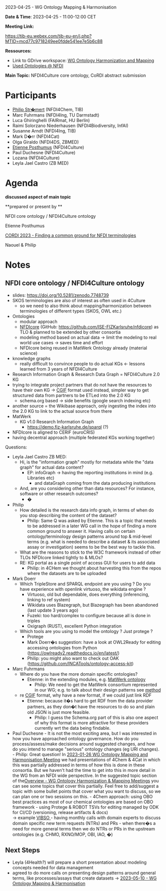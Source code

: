 <a id="_5l7hdhn1spdj"></a>2023\-04\-25 \- WG Ontology Mapping & Harmonisation

**Date & Time**: 2023\-04\-25 \- 11:00\-12:00 CET

**Meeting Link:**

[https://tib\-eu\.webex\.com/tib\-eu\-en/j\.php?MTID=mcd77c9718249ee0fdde541ee7e5b6c88](https://tib-eu.webex.com/tib-eu-en/j.php?MTID=mcd77c9718249ee0fdde541ee7e5b6c88)

**Ressources:**

- Link to GDrive workspace:
  [WG Ontology Harmonization and Mapping](https://drive.google.com/drive/folders/1hLgFgzp0cS_Pi8hpI9zOD7DcY3SUXRNH)
- [Used Ontologies @ NFDI](https://docs.google.com/spreadsheets/d/1UAfDKo2gKiaFldEeitMUcO8Gl1Fjyb_r_bp1V4JW0Es/edit#gid=0)

**Main Topic:** NFDI4Culture core ontology, CoRDI abstract submission

# <a id="_4in35gwl6myp"></a>Participants

- [Philip Str�mert](mailto:philip.stroemert@tib.eu) \(NFDI4Chem, TIB\)
- Marc Fuhrmans \(NFDI4Ing, TU Darmstadt\)
- Luca Ghiringhelli \(FAIRmat, HU Berlin\)
- Raimi Solorzano Niederhausen \(NFDI4Biodiversity, InfAI\)
- Susanne Arndt \(NFDI4Ing, TIB\)
- Mark D�rr \(NFDI4Cat\)
- Olga Giraldo \(NFDI4DS, ZBMED\)
- [Etienne Posthumus](https://epoz.org/) \(NFDI4Culture\)
- Paul Duchesne \(NFDI4Culture\)
- Lozana \(NFDI4Culture\)
- Leyla Jael Castro \(ZB MED\)

# <a id="_3cakx2qk2ogo"></a>Agenda

**discussed aspect of main topic**

**prepared or present by **

NFDI core ontology / NFDI4Culture ontology

Etienne Posthumus

[CORDI 2023 \- Finding a common ground for NFDI terminologies](https://docs.google.com/document/d/1Y8BiM8czU9RMfFQY6v5HKXMNI9IKmQaFsA3FdXTW_5k/edit)

Naouel & Philip

# <a id="_71znd1hi3viy"></a>Notes

## <a id="_xqt0zoy2a1p7"></a>NFDI core ontology / NFDI4Culture ontology

- slides:
  [https://doi\.org/10\.5281/zenodo\.7748739](https://doi.org/10.5281/zenodo.7748739)
- SKOS terminologies are also of interest as often used in 4Culture
  - so we need to also think about mapping/harmonization between terminologies
    of different types \(SKOS, OWL etc\.\)
- Ontologies
  - modular approach
  - [NFDIcore](https://nfdi.fiz-karlsruhe.de/ontology) \(GitHub:
    [https://github\.com/ISE\-FIZKarlsruhe/nfdicore](https://github.com/ISE-FIZKarlsruhe/nfdicore)\)
    as TLO & planned to be extended by other consortia
  - modeling method based on actual data \-> limit the modeling to real world
    use cases \-> saves time and effort
  - NFDIcore being reused in MatWerk Ontology already \(material science\)
- knowledge graphs
  - really difficult to convince people to do actual KGs <\- lessons learned
    from 3 years of NFDI4Culture
- Research Information Graph & Research Data Graph = NFDI4Culture 2\.0 KG
- trying to integrate project partners that do not have the resources to have
  their own KG \-> [CGIF](https://docs.nfdi4culture.de/ta5-cgif-specification)
  format used instead, simpler way to get structured data from partners to be
  ETLed into the 2\.0 KG
  - schema\.org based \-> side benefits \(google search indexing etc\)
- another source = the Wikibase approach, only ingesting the index into the 2\.0
  KG to link to the actual source from there
- MatWerk
  - KG v1\.0 Research Information Graph
    - [https://demo\.fiz\-karlsruhe\.de/sparql](https://demo.fiz-karlsruhe.de/sparql)
      \(?\)
- NFDIcore is aligned to CERIF \(euroCRIS\)
- having decentral approach \(multiple federated KGs working together\)

Questions:

- Leyla Jael Castro ZB MED:
  - Hi, is the "information graph" mostly for metadata while the "data graph"
    for actual data content?
    - EP: infoGraph \-> having the reporting institutions in mind \(e\.g\.
      Libraries etc\)
      - and dataGraph coming from the data producing institutions
  - And, are you considering other than data resources? For instance, software
    or other research outcomes?
    - �
- Philip
  - How detailed is the research data info graph, in terms of when do you stop
    describing the content of the dataset?
    - Philip: Same Q was asked by Etienne\. This is a topic that needs to be
      addressed in a later WG call in the hope of finding a more common ground
      to answer it\. Having calls on certain ontology/terminology design
      patterns around top & mid\-level terms \(e\.g\. what is needed to describe
      a dataset & its associated assay or investigation\) seems to be the best
      way to tackle this\.
  - What are the reasons to stick to the W3C framework instead of other TLOs
    NFDIcore linked tightly to & MLOs?
  - RE: KG portal as a single point of access GUI for users to add data
    - Philip: in 4CHem we thought about harvesting this from the repos where the
      datasets are to be uploaded
- Mark Doerr
  - Which TripleStore and SPARQL endpoint are you using ? Do you have experience
    with openlink virtuoso, the wikidata engine ?
    - Virtuoso, old but dependable, does everything \(inferencing, linking to
      ref system\)
    - Wikidata uses Blazegraph, but Blazegraph has been abandoned \(last update
      3 years ago\)
    - Fuzeki: too hard/complex to configure because all is done in triples
    - Oxigraph \(RUST\), excellent Python integration
  - Which tools are you using to model the ontology ? Just protege ?
    - Protege
    - Mark Doerr�s suggestion: have a look at OWL2Ready for editing accessing
      ontologies from Python
      \([https://owlready2\.readthedocs\.io/en/latest/](https://owlready2.readthedocs.io/en/latest/)\)
    - Philip: you might also want to check out OAK
      \([https://github\.com/INCATools/ontology\-access\-kit](https://github.com/INCATools/ontology-access-kit)\)
- Marc Fuhrmans
  - Where do you have the more domain specific ontologies?
    - Etienne: in the extending modules, e\.g\.
      [MatWerk ontology](https://git.rwth-aachen.de/nfdi-matwerk/ta-oms/mwo)
      - Philip: We need to get the MatWerk consortium represented in our WG;
        e\.g\. to talk about their design patterns see
        [method](https://nfdi-matwerk.pages.rwth-aachen.de/ta-oms/mwo/doc/index.html#Method)
  - re [CGIF](https://docs.nfdi4culture.de/ta5-cgif-specification) format, why
    have a new format, if we could just link RDF
    - Etienne: because it�s hard to get RDF from the data provider partners, as
      they don�t have the resources to do so and plain old JSON is just more
      feasible\.
      - Philip: I guess the Schema\.org part of this is also one aspect of why
        this format is more attractive for these providers currently wrt the
        data being findable\.
- Paul Duchesne - It is not the most exciting area, but I was interested in how
  you have approached ontology governance\. How do you process/assess/make
  decisions around suggested changes, and how do you intend to manage "serious"
  ontology changes \(eg URI changes\)\. - Philip: Great question\! In
  [2023\-01\-26 WG Ontology Mapping and Harmonisation Meeting](https://docs.google.com/document/d/1roE_bnEPOHppTHNSscjPfP7pC3dpk1dIZUzpakANG54/)
  we had presentations of 4Chem & 4Cat in which this was partially addressed in
  terms of how this is done in these consortia\. But we haven't had the time to
  get into this in more detail in the WG from an NFDI wide perspective\. In the
  suggested topic section of
  the[Overview \- WG Ontology Harmonization & Mapping Meetings](https://docs.google.com/document/d/14z6kuAdVaiflWUtjqk3LKt-hqg_DeaRCpLY7TFo1PoU/edit#heading=h.8eim30vp5dll)
  you can see some topics that cover this partially\. Feel free to add/suggest a
  topic with some bullet points that cover what you want to discuss, so we can
  plan one or two sessions on this\. - 4Chem approach: using OBO best practices
  as most of our chemical ontologies are based on OBO framework - using Protege
  & ROBOT TSVs for editing managed by ODK for CI/CD \(versioning, release
  artifacts & docs\)  
  \-> example
  [VIBSO ](https://github.com/NFDI4Chem/VibrationalSpectroscopyOntology) -
  having monthly calls with domain experts to discuss domain specific new term
  requests \(NTRs\) and PRs - when there�s a need for more general terms then we
  do NTRs or PRs in the upstream ontologies \(e\.g\. CHMO, RXNO/MOP, OBI, IAO,
  �\)

## <a id="_k14senadzf3j"></a>

## <a id="_mr6t2f6boyc6"></a>Next Steps

- Leyla \(4Health?\) will prepare a short presentation about modeling concepts
  needed for data management
- agreed to do more calls on presenting design patterns around general terms,
  like processes/assays that create datasets \->
  [2023\-05\-10 \- WG Ontology Mapping & Harmonisation](https://docs.google.com/document/d/1H56_DYPSznnMwBVs20doFkm_HQ5zkXmf7YoGw86TcKU/edit)
